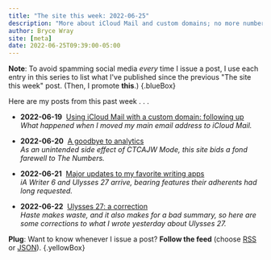 ```yaml
---
title: "The site this week: 2022-06-25"
description: "More about iCloud Mail and custom domains; no more numbers; updated writing apps."
author: Bryce Wray
site: [meta]
date: 2022-06-25T09:39:00-05:00
---
```


**Note**: To avoid spamming social media *every* time I issue a post, I use each entry in this series to list what I've published since the previous "The site this week" post. (Then, I promote **this**.)
{.blueBox}

Here are my posts from this past week . . .

- <span class="sansSerif"><strong class="pokey">2022-06-19</strong></span>&nbsp;&nbsp;[Using iCloud Mail with a custom domain: following up](/posts/2022/06/using-icloud-mail-custom-domain-following-up/)\
*What happened when I moved my main email address to iCloud Mail.*

- <span class="sansSerif"><strong class="pokey">2022-06-20</strong></span>&nbsp;&nbsp;[A goodbye to analytics](/posts/2022/06/goodbye-analytics/)\
*As an unintended side effect of CTCAJW Mode, this site bids a fond farewell to The Numbers.*

- <span class="sansSerif"><strong class="pokey">2022-06-21</strong></span>&nbsp;&nbsp;[Major updates to my favorite writing apps](/posts/2022/06/major-updates-my-favorite-writing-apps/)\
*iA Writer 6 and Ulysses 27 arrive, bearing features their adherents had long requested.*

- <span class="sansSerif"><strong class="pokey">2022-06-22</strong></span>&nbsp;&nbsp;[Ulysses 27: a correction](/posts/2022/06/ulysses-27-correction/)\
*Haste makes waste, and it also makes for a bad summary, so here are some corrections to what I wrote yesterday about Ulysses 27.*

**Plug**: Want to know whenever I issue a post? **Follow the feed** (choose [RSS](/index.xml) or [JSON](/index.json)).
{.yellowBox}
